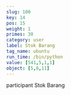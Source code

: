 ```yaml
---
slug: 100
key: 14
pos: 15
weight: 1
primes: 30
category: user
label: Stok Barang
tag_name: ubuntu
run_time: /bin/python
value: [541,5,1,1]
object: [5,8,11]
---
```

participant Stok Barang
